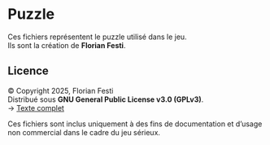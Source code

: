 # Puzzle

Ces fichiers représentent le puzzle utilisé dans le jeu.  
Ils sont la création de **Florian Festi**.

## Licence
© Copyright 2025, Florian Festi  
Distribué sous **GNU General Public License v3.0 (GPLv3)**.  
→ [Texte complet](https://www.gnu.org/licenses/gpl-3.0.html)

Ces fichiers sont inclus uniquement à des fins de documentation et d’usage non commercial dans le cadre du jeu sérieux.
